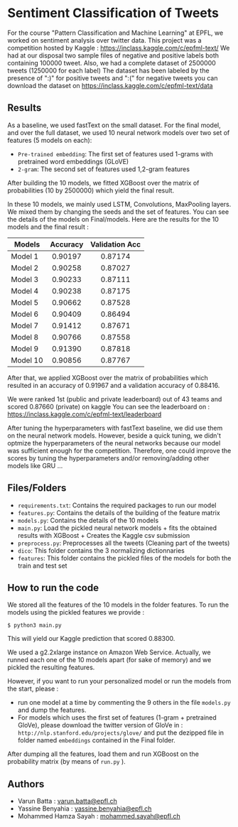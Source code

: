# Sentiment Classification of Tweets 

For the course "Pattern Classification and Machine Learning" at EPFL, we worked on sentiment analysis over twitter data. This project was a competition hosted by Kaggle : https://inclass.kaggle.com/c/epfml-text/
We had at our disposal two sample files of negative and positive labels both containing 100000 tweet.
Also, we had a complete dataset of 2500000 tweets (1250000 for each label)
The dataset has been labeled by the presence of  ":)" for positive tweets and ":(" for negative tweets 
you can download the dataset on https://inclass.kaggle.com/c/epfml-text/data

## Results

As a baseline, we used fastText on the small dataset.
For the final model, and over the full dataset, we used 10 neural network models over two set of features (5 models on each): 
- `Pre-trained embedding`: The first set of features used 1-grams with pretrained word embeddings (GLoVE)
- `2-gram`: The second set of features used 1,2-gram features

After building the 10 models, we fitted XGBoost over the matrix of probabilities (10 by 2500000) which yield the final result.

In these 10 models, we mainly used LSTM, Convolutions, MaxPooling layers. We mixed them by changing the seeds and the set of features.
You can see the details of the models on Final/models.
Here are the results for the 10 models and the final result :

| Models       | Accuracy           | Validation Acc |
| -------------|:------------------:|:-------------------:|
| Model 1      | 0.90197            | 0.87174             |
| Model 2      | 0.90258            | 0.87027             |
| Model 3      | 0.90233            | 0.87111             |
| Model 4      | 0.90238            | 0.87175             |
| Model 5      | 0.90662            | 0.87528             |
| Model 6      | 0.90409            | 0.86494             |
| Model 7      | 0.91412            | 0.87671             |
| Model 8      | 0.90766            | 0.87558             |
| Model 9      | 0.91390            | 0.87818             |
| Model 10     | 0.90856            | 0.87767             |

After that, we applied XGBoost over the matrix of probabilities which resulted in an accuracy of 0.91967 and a validation accuracy of 0.88416.

We were ranked 1st (public and private leaderboard) out of 43 teams and scored 0.87660 (private) on kaggle
You can see the leaderboard on : https://inclass.kaggle.com/c/epfml-text/leaderboard

After tuning the hyperparameters with fastText baseline, we did use them on the neural network models. However, beside a quick tuning, we didn't optmize the hyperparameters of the neural networks because our model was sufficient enough for the competition.
Therefore, one could improve the scores by tuning the hyperparameters and/or removing/adding other models like GRU ...

## Files/Folders

- `requirements.txt`: Contains the required packages to run our model
- `features.py`: Contains the details of the building of the feature matrix
- `models.py`: Contains the details of the 10 models 
- `main.py`: Load the pickled neural network models + fits the obtained results with XGBoost + Creates the Kaggle csv submission
- `preprocess.py`: Preprocesses all the tweets (Cleaning part of the tweets)
- `dico`: This folder contains the 3 normalizing dictionnaries 
- `features`: This folder contains the pickled files of the models for both the train and test set

## How to run the code

We stored all the features of the 10 models in the folder features.
To run the models using the pickled features we provide :
 

```
$ python3 main.py 
```
This will yield our Kaggle prediction that scored 0.88300.

We used a g2.2xlarge instance on Amazon Web Service. Actually, we runned each one of the 10 models apart (for sake of memory) and we pickled the resulting features.

However, if you want to run your personalized model or run the models from the start, please :

- run one model at a time by commenting the 9 others in the file `models.py` and dump the features.
- For models which uses the first set of features (1-gram + pretrained GloVe), please download the twitter version of GloVe in : `http://nlp.stanford.edu/projects/glove/` and put the dezipped file in folder named `embeddings` contained in the Final folder.

After dumping all the features, load them and run XGBoost on the probability matrix (by means of `run.py` ).

## Authors

- Varun Batta : varun.batta@epfl.ch
- Yassine Benyahia : yassine.benyahia@epfl.ch
- Mohammed Hamza Sayah : mohammed.sayah@epfl.ch
